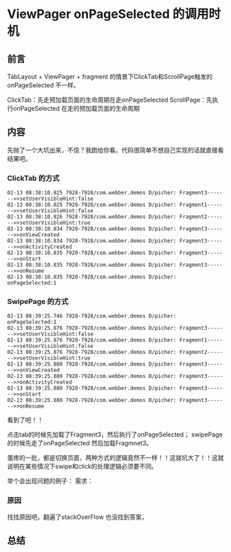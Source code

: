 # ViewPager onPageSelected 的调用时机
## 前言

TabLayout + ViewPager + fragment 的情景下ClickTab和ScrollPage触发的onPageSelected 不一样。

ClickTab：先走预加载页面的生命周期在走onPageSelected
ScrollPage：先执行onPageSelected 在走的预加载页面的生命周期

## 内容

先抛了一个大坑出来，不信？我跑给你看。代码很简单不想自己实现的话就直接看结果吧。

### ClickTab 的方式
```
02-13 08:38:10.825 7928-7928/com.webber.demos D/picher: Fragment3------->>setUserVisibleHint:false
02-13 08:38:10.825 7928-7928/com.webber.demos D/picher: Fragment1------->>setUserVisibleHint:false
02-13 08:38:10.826 7928-7928/com.webber.demos D/picher: Fragment2------->>setUserVisibleHint:true
02-13 08:38:10.834 7928-7928/com.webber.demos D/picher: Fragment3------->>onViewCreated
02-13 08:38:10.834 7928-7928/com.webber.demos D/picher: Fragment3------->>onActivityCreated
02-13 08:38:10.835 7928-7928/com.webber.demos D/picher: Fragment3------->>onStart
02-13 08:38:10.835 7928-7928/com.webber.demos D/picher: Fragment3------->>onResume
02-13 08:38:10.835 7928-7928/com.webber.demos D/picher: onPageSelected:1

```
### SwipePage 的方式

```
02-13 08:39:25.746 7928-7928/com.webber.demos D/picher: onPageSelected:1
02-13 08:39:25.876 7928-7928/com.webber.demos D/picher: Fragment3------->>setUserVisibleHint:false
02-13 08:39:25.876 7928-7928/com.webber.demos D/picher: Fragment1------->>setUserVisibleHint:false
02-13 08:39:25.876 7928-7928/com.webber.demos D/picher: Fragment2------->>setUserVisibleHint:true
02-13 08:39:25.880 7928-7928/com.webber.demos D/picher: Fragment3------->>onViewCreated
02-13 08:39:25.880 7928-7928/com.webber.demos D/picher: Fragment3------->>onActivityCreated
02-13 08:39:25.880 7928-7928/com.webber.demos D/picher: Fragment3------->>onStart
02-13 08:39:25.880 7928-7928/com.webber.demos D/picher: Fragment3------->>onResume
``` 

看到了吧！！

点击tab的时候先加载了Fragment3，然后执行了onPageSelected；
swipePage 的时候先走了onPageSelected 然后加载Fragmnet3。

蛋疼的一批，都是切换页面，两种方式的逻辑竟然不一样！！这就坑大了！！这就说明在某些情况下swipe和click的处理逻辑必须要不同。

举个会出现问题的例子：
需求：

### 原因

找找原因吧，翻遍了stackOverFlow 也没找到答案，

## 总结